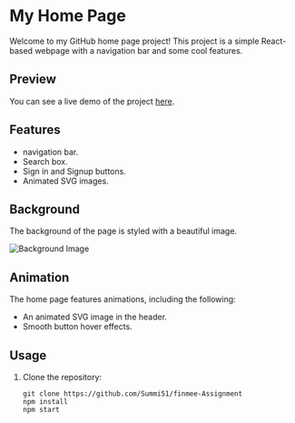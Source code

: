 # My Home Page

Welcome to my GitHub home page project! This project is a simple React-based webpage with a navigation bar and some cool features.

## Preview

You can see a live demo of the project [here](https://ntwist-lgivvv70w-summi51.vercel.app/).

## Features

- navigation bar.
- Search box.
- Sign in and Signup buttons.
- Animated SVG images.

## Background

The background of the page is styled with a beautiful image.

![Background Image](![bgImage](https://github.com/Summi51/finmee-Assignment/assets/73363392/3c6e1739-84d0-484f-bcbf-bd65448f12c9)
)

## Animation

The home page features animations, including the following:

- An animated SVG image in the header.
- Smooth button hover effects.

## Usage

1. Clone the repository:

   ```shell
   git clone https://github.com/Summi51/finmee-Assignment
   npm install
   npm start
